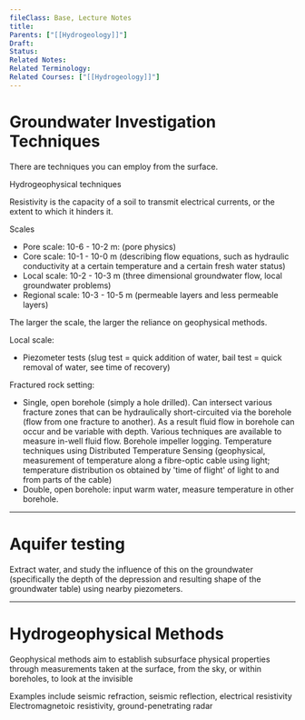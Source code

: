 ```yaml
---
fileClass: Base, Lecture Notes
title: 
Parents: ["[[Hydrogeology]]"]
Draft: 
Status: 
Related Notes: 
Related Terminology: 
Related Courses: ["[[Hydrogeology]]"]
---
```

# Groundwater Investigation Techniques
There are techniques you can employ from the surface. 

Hydrogeophysical techniques

Resistivity is the capacity of a soil to transmit electrical currents, or the extent to which it hinders it. 

Scales
- Pore scale: 10-6 - 10-2 m: (pore physics)
- Core scale: 10-1 - 10-0 m (describing flow equations, such as hydraulic conductivity at a certain temperature and a certain fresh water status)
- Local scale: 10-2 - 10-3 m (three dimensional groundwater flow, local groundwater problems)
- Regional scale: 10-3 - 10-5 m (permeable layers and less permeable layers)

The larger the scale, the larger the reliance on geophysical methods. 

Local scale:
- Piezometer tests (slug test = quick addition of water, bail test = quick removal of water, see time of recovery)

Fractured rock setting:
- Single, open borehole (simply a hole drilled). Can intersect various fracture zones that can be hydraulically short-circuited via the borehole (flow from one fracture to another). As a result fluid flow in borehole can occur and be variable with depth. Various techniques are available to measure in-well fluid flow. Borehole impeller logging. Temperature techniques using Distributed Temperature Sensing (geophysical, measurement of temperature along a fibre-optic cable using light; temperature distribution os obtained by 'time of flight' of light to and from parts of the cable)
- Double, open borehole: input warm water, measure temperature in other borehole. 

---
# Aquifer testing
Extract water, and study the influence of this on the groundwater (specifically the depth of the depression and resulting shape of the groundwater table) using nearby piezometers. 

---
# Hydrogeophysical Methods
Geophysical methods aim to establish subsurface physical properties through measurements taken at the surface, from the sky, or within boreholes, to look at the invisible

Examples include seismic refraction, seismic reflection, electrical resistivity
Electromagnetoic resistivity, ground-penetrating radar
